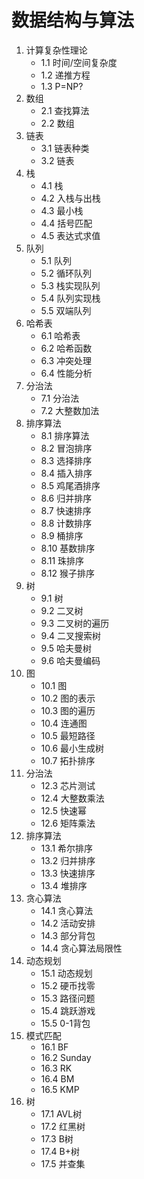 # 数据结构与算法

1. 计算复杂性理论
    - 1.1 时间/空间复杂度
    - 1.2 递推方程
    - 1.3 P=NP?
2. 数组
    - 2.1 查找算法
    - 2.2 数组
3. 链表
    - 3.1 链表种类
    - 3.2 链表
4. 栈
    - 4.1 栈
    - 4.2 入栈与出栈
    - 4.3 最小栈
    - 4.4 括号匹配
    - 4.5 表达式求值
5. 队列
    - 5.1 队列
    - 5.2 循环队列
    - 5.3 栈实现队列
    - 5.4 队列实现栈
    - 5.5 双端队列
6. 哈希表
    - 6.1 哈希表
    - 6.2 哈希函数
    - 6.3 冲突处理
    - 6.4 性能分析
7. 分治法
    - 7.1 分治法
    - 7.2 大整数加法
8. 排序算法
    - 8.1 排序算法
    - 8.2 冒泡排序
    - 8.3 选择排序
    - 8.4 插入排序
    - 8.5 鸡尾酒排序
    - 8.6 归并排序
    - 8.7 快速排序
    - 8.8 计数排序
    - 8.9 桶排序
    - 8.10 基数排序
    - 8.11 珠排序
    - 8.12 猴子排序
9. 树
    - 9.1 树
    - 9.2 二叉树
    - 9.3 二叉树的遍历
    - 9.4 二叉搜索树
    - 9.5 哈夫曼树
    - 9.6 哈夫曼编码
10. 图
    - 10.1 图
    - 10.2 图的表示
    - 10.3 图的遍历
    - 10.4 连通图
    - 10.5 最短路径
    - 10.6 最小生成树
    - 10.7 拓扑排序
12. 分治法
    - 12.3 芯片测试
    - 12.4 大整数乘法
    - 12.5 快速幂
    - 12.6 矩阵乘法
13. 排序算法
    - 13.1 希尔排序
    - 13.2 归并排序
    - 13.3 快速排序
    - 13.4 堆排序
14. 贪心算法
    - 14.1 贪心算法
    - 14.2 活动安排
    - 14.3 部分背包
    - 14.4 贪心算法局限性
15. 动态规划
    - 15.1 动态规划
    - 15.2 硬币找零
    - 15.3 路径问题
    - 15.4 跳跃游戏
    - 15.5 0-1背包
16. 模式匹配
    - 16.1 BF
    - 16.2 Sunday
    - 16.3 RK
    - 16.4 BM
    - 16.5 KMP
17. 树
    - 17.1 AVL树
    - 17.2 红黑树
    - 17.3 B树
    - 17.4 B+树
    - 17.5 并查集